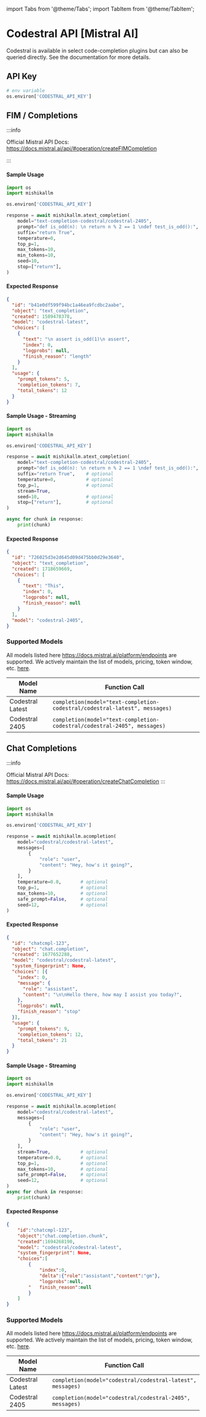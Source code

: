 import Tabs from '@theme/Tabs';
import TabItem from '@theme/TabItem';

# Codestral API [Mistral AI]

Codestral is available in select code-completion plugins but can also be queried directly. See the documentation for more details.

## API Key
```python
# env variable
os.environ['CODESTRAL_API_KEY']
```

## FIM / Completions

:::info

Official Mistral API Docs: https://docs.mistral.ai/api/#operation/createFIMCompletion

:::


<Tabs>
<TabItem value="no-streaming" label="No Streaming">

#### Sample Usage

```python
import os
import mishikallm

os.environ['CODESTRAL_API_KEY']

response = await mishikallm.atext_completion(
    model="text-completion-codestral/codestral-2405",
    prompt="def is_odd(n): \n return n % 2 == 1 \ndef test_is_odd():", 
    suffix="return True",                                              # optional
    temperature=0,                                                     # optional
    top_p=1,                                                           # optional
    max_tokens=10,                                                     # optional
    min_tokens=10,                                                     # optional
    seed=10,                                                           # optional
    stop=["return"],                                                   # optional
)
```

#### Expected Response

```json
{
  "id": "b41e0df599f94bc1a46ea9fcdbc2aabe",
  "object": "text_completion",
  "created": 1589478378,
  "model": "codestral-latest",
  "choices": [
    {
      "text": "\n assert is_odd(1)\n assert",
      "index": 0,
      "logprobs": null,
      "finish_reason": "length"
    }
  ],
  "usage": {
    "prompt_tokens": 5,
    "completion_tokens": 7,
    "total_tokens": 12
  }
}

```


</TabItem>
<TabItem value="stream" label="Streaming">

#### Sample Usage - Streaming

```python
import os
import mishikallm

os.environ['CODESTRAL_API_KEY']

response = await mishikallm.atext_completion(
    model="text-completion-codestral/codestral-2405",
    prompt="def is_odd(n): \n return n % 2 == 1 \ndef test_is_odd():",
    suffix="return True",    # optional
    temperature=0,           # optional
    top_p=1,                 # optional
    stream=True,                
    seed=10,                 # optional
    stop=["return"],         # optional
)

async for chunk in response:
    print(chunk)
```

#### Expected Response

```json
{
  "id": "726025d3e2d645d09d475bb0d29e3640",
  "object": "text_completion",
  "created": 1718659669,
  "choices": [
    {
      "text": "This",
      "index": 0,
      "logprobs": null,
      "finish_reason": null
    }
  ],
  "model": "codestral-2405", 
}

```
</TabItem>
</Tabs>

### Supported Models
All models listed here https://docs.mistral.ai/platform/endpoints are supported. We actively maintain the list of models, pricing, token window, etc. [here](https://github.com/skorpland/mishikallm/blob/main/model_prices_and_context_window.json).

| Model Name     | Function Call                                                |
|----------------|--------------------------------------------------------------|
| Codestral Latest  | `completion(model="text-completion-codestral/codestral-latest", messages)` |
| Codestral 2405 | `completion(model="text-completion-codestral/codestral-2405", messages)`|




## Chat Completions

:::info

Official Mistral API Docs: https://docs.mistral.ai/api/#operation/createChatCompletion
:::


<Tabs>
<TabItem value="no-streaming" label="No Streaming">

#### Sample Usage

```python
import os
import mishikallm

os.environ['CODESTRAL_API_KEY']

response = await mishikallm.acompletion(
    model="codestral/codestral-latest",
    messages=[
        {
            "role": "user",
            "content": "Hey, how's it going?",
        }
    ],
    temperature=0.0,       # optional
    top_p=1,               # optional
    max_tokens=10,         # optional
    safe_prompt=False,     # optional
    seed=12,               # optional
)
```

#### Expected Response

```json
{
  "id": "chatcmpl-123",
  "object": "chat.completion",
  "created": 1677652288,
  "model": "codestral/codestral-latest",
  "system_fingerprint": None,
  "choices": [{
    "index": 0,
    "message": {
      "role": "assistant",
      "content": "\n\nHello there, how may I assist you today?",
    },
    "logprobs": null,
    "finish_reason": "stop"
  }],
  "usage": {
    "prompt_tokens": 9,
    "completion_tokens": 12,
    "total_tokens": 21
  }
}


```


</TabItem>
<TabItem value="stream" label="Streaming">

#### Sample Usage - Streaming

```python
import os
import mishikallm

os.environ['CODESTRAL_API_KEY']

response = await mishikallm.acompletion(
    model="codestral/codestral-latest",
    messages=[
        {
            "role": "user",
            "content": "Hey, how's it going?",
        }
    ],
    stream=True,           # optional
    temperature=0.0,       # optional
    top_p=1,               # optional
    max_tokens=10,         # optional
    safe_prompt=False,     # optional
    seed=12,               # optional
)
async for chunk in response:
    print(chunk)
```

#### Expected Response

```json
{
    "id":"chatcmpl-123",
    "object":"chat.completion.chunk",
    "created":1694268190,
    "model": "codestral/codestral-latest",
    "system_fingerprint": None, 
    "choices":[
        {
            "index":0,
            "delta":{"role":"assistant","content":"gm"},
            "logprobs":null,
        "   finish_reason":null
        }
    ]
}

```
</TabItem>
</Tabs>

### Supported Models
All models listed here https://docs.mistral.ai/platform/endpoints are supported. We actively maintain the list of models, pricing, token window, etc. [here](https://github.com/skorpland/mishikallm/blob/main/model_prices_and_context_window.json).

| Model Name     | Function Call                                                |
|----------------|--------------------------------------------------------------|
| Codestral Latest  | `completion(model="codestral/codestral-latest", messages)` |
| Codestral 2405 | `completion(model="codestral/codestral-2405", messages)`|
